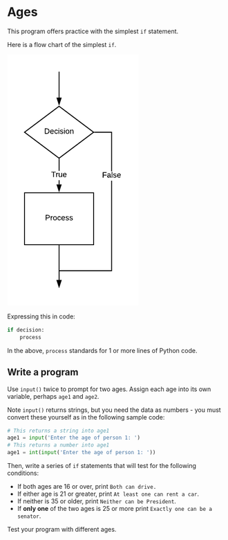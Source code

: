 # Ages

This program offers practice with the simplest `if` statement.

Here is a flow chart of the simplest `if`.

![if](./if.png)

Expressing this in code:

```python
if decision:
    process
```

In the above, `process` standards for 1 or more lines of Python code.

## Write a program

Use `input()` twice to prompt for two ages. Assign each age into its own variable, perhaps `age1` and `age2`.

Note `input()` returns strings, but you need the data as numbers - you must convert these yourself as in the following sample code:

```python
# This returns a string into age1
age1 = input('Enter the age of person 1: ')
# This returns a number into age1
age1 = int(input('Enter the age of person 1: '))
```

Then, write a series of `if` statements that will test for the following conditions:

* If both ages are 16 or over, print `Both can drive.`
* If either age is 21 or greater, print `At least one can rent a car`.
* If neither is 35 or older, print `Neither can be President`.
* If **only one** of the two ages is 25 or more print `Exactly one can be a senator`.

Test your program with different ages.

